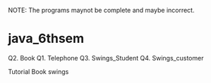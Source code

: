 NOTE: The programs maynot be complete and maybe incorrect. 

# java_6thsem
Q2. Book
Q1. Telephone
Q3. Swings_Student
Q4. Swings_customer



Tutorial
Book swings
